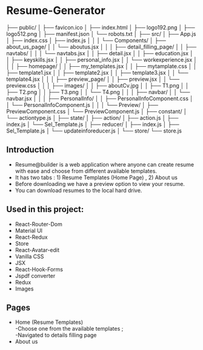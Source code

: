 # Resume-Generator

├── public/
│   ├── favicon.ico
│   ├── index.html
│   ├── logo192.png
│   ├── logo512.png
│   ├── manifest.json
│   └── robots.txt
│
├── src/
│   ├── App.js
│   ├── index.css
│   ├── index.js
│   │
│   └── Components/
│       ├── about_us_page/
│       │   └── aboutus.jsx
│       │
│       ├── detail_filling_page/
│       │   ├── navtabs/
│       │   │   └── navtabs.jsx
│       │   ├── detail.jsx
│       │   ├── education.jsx
│       │   ├── keyskills.jsx
│       │   ├── personal_info.jsx
│       │   └── workexperience.jsx
│       │
│       ├── homepage/
│       │   ├── my_templates.jsx
│       │   ├── mytamplate.css
│       │   ├── template1.jsx
│       │   ├── template2.jsx
│       │   ├── template3.jsx
│       │   └── template4.jsx
│       │
│       ├── preview_page/
│       │   ├── preview.jsx
│       │   └── preview.css
│       │
│       ├── images/
│       │   ├── aboutCv.jpg
│       │   ├── T1.png
│       │   ├── T2.png
│       │   ├── T3.png
│       │   └── T4.png
│       │
│       ├── navbar/
│       │   └── navbar.jsx
│       │
│       ├── PersonalInfo/
│       │   ├── PersonalInfoComponent.css
│       │   └── PersonalInfoComponent.js
│       │
│       └── Preview/
│           ├── PreviewComponent.css
│           └── PreviewComponent.js
│
├── constant/
│   └── actiontype.js
│
├── state/
│   ├── action/
│   ├── action.js
│   ├── index.js
│   └── Sel_Template.js
│
├── reducer/
│   ├── index.js
│   ├── Sel_Template.js
│   └── updateinforeducer.js
│
└── store/
    └── store.js





## Introduction
* Resume@builder is a web application where anyone can create resume with ease and choose from different available templates.
* It has two tabs : 1) Resume Templates (Home Page) , 2) About us 
* Before downloading we have a preview option to view your resume.
* You can download resumes to the local hard drive.


## Used in this project:
* React-Router-Dom
* Material UI
* React-Redux
* Store
* React-Avatar-edit
* Vanilla CSS
* JSX
* React-Hook-Forms
* Jspdf converter
* Redux 
* Images


## Pages
* Home (Resume Templates) <br/> -Choose one from the available templates ;
 <br/> -Navigated to details filling page 
* About us




